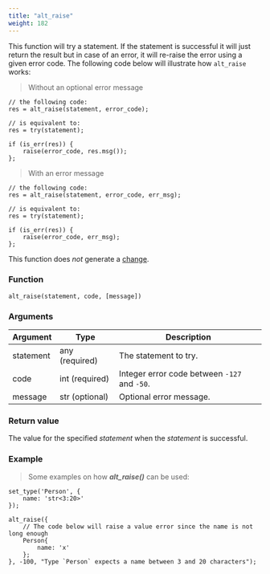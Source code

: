 ```yaml
---
title: "alt_raise"
weight: 182
---
```


This function will try a statement. If the statement is successful it will just return the result but in case of an error, it will re-raise the error using a given error code.
The following code below will illustrate how `alt_raise` works:

>Without an optional error message

```thingsdb,syntax_only
// the following code:
res = alt_raise(statement, error_code);

// is equivalent to:
res = try(statement);

if (is_err(res)) {
    raise(error_code, res.msg());
};
```

>With an error message

```thingsdb,syntax_only
// the following code:
res = alt_raise(statement, error_code, err_msg);

// is equivalent to:
res = try(statement);

if (is_err(res)) {
    raise(error_code, err_msg);
};
```

This function does *not* generate a [change](../../overview/changes).

### Function

`alt_raise(statement, code, [message])`

### Arguments

Argument | Type | Description
-------- | ---- | -----------
statement | any (required) | The statement to try.
code | int (required) | Integer error code between `-127` and `-50`.
message | str (optional) | Optional error message.

### Return value

The value for the specified *statement* when the *statement* is successful.

### Example

> Some examples on how ***alt_raise()*** can be used:

```thingsdb,should_err
set_type('Person', {
    name: 'str<3:20>'
});

alt_raise({
    // The code below will raise a value error since the name is not long enough
    Person{
        name: 'x'
    };
}, -100, "Type `Person` expects a name between 3 and 20 characters");
```

